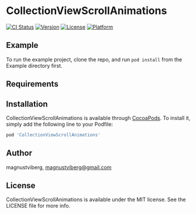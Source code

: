 # CollectionViewScrollAnimations

[![CI Status](http://img.shields.io/travis/magnustviberg/CollectionViewScrollAnimations.svg?style=flat)](https://travis-ci.org/magnustviberg/CollectionViewScrollAnimations)
[![Version](https://img.shields.io/cocoapods/v/CollectionViewScrollAnimations.svg?style=flat)](http://cocoapods.org/pods/CollectionViewScrollAnimations)
[![License](https://img.shields.io/cocoapods/l/CollectionViewScrollAnimations.svg?style=flat)](http://cocoapods.org/pods/CollectionViewScrollAnimations)
[![Platform](https://img.shields.io/cocoapods/p/CollectionViewScrollAnimations.svg?style=flat)](http://cocoapods.org/pods/CollectionViewScrollAnimations)

## Example

To run the example project, clone the repo, and run `pod install` from the Example directory first.

## Requirements

## Installation

CollectionViewScrollAnimations is available through [CocoaPods](http://cocoapods.org). To install
it, simply add the following line to your Podfile:

```ruby
pod 'CollectionViewScrollAnimations'
```

## Author

magnustviberg, magnustviberg@gmail.com

## License

CollectionViewScrollAnimations is available under the MIT license. See the LICENSE file for more info.
